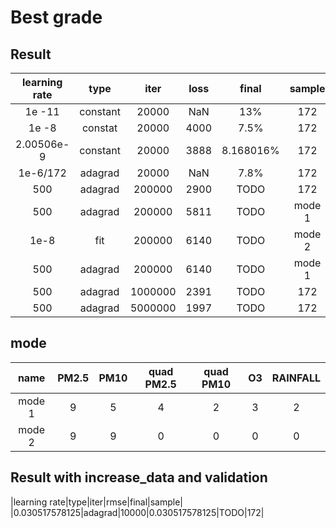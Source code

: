 # Best grade
## Result 
| learning rate | type | iter | loss | final|sample|
|:------:|:------:|:------:|:------:|:------:|:------:|
|1e -11| constant | 20000 | NaN | 13% |172|
|1e -8 | constat|20000|4000|7.5%|172|
|2.00506e-9|constant|20000|3888|8.168016%|172|
|1e-6/172|adagrad|20000|NaN|7.8%|172|
|500|adagrad|200000|2900|TODO|172|
|500|adagrad|200000|5811|TODO|mode 1|
|1e-8|fit|200000|6140|TODO|mode 2|
|500|adagrad|200000|6140|TODO|mode 1|
|500|adagrad|1000000|2391|TODO|172|
|500|adagrad|5000000|1997|TODO|172|
## mode
| name | PM2.5 | PM10 | quad PM2.5 | quad PM10 | O3 | RAINFALL|
|:------:|:------:|:------:|:------:|:------:|:------:|:------:|
|mode 1|9|5|4|2|3|2|
|mode 2|9|9|0|0|0|0|


## Result with increase_data and validation
|learning rate|type|iter|rmse|final|sample|
|0.030517578125|adagrad|10000|0.030517578125|TODO|172|


